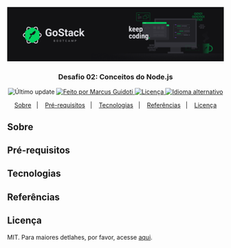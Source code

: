<img alt="GoStack" src="https://github.com/mguidoti/learn-rocketseat-gostack-conceitos-nodejs/blob/master/assets/header.png">


<h3 align="center">
  Desafio 02: Conceitos do Node.js
</h3>

<p align="center">
  <img alt="Último update" src="https://img.shields.io/github/last-commit/mguidoti/learn-rocketseat-gostack-conceitos-nodejs?color=04D361"/>

  <a href="https://github.com/mguidoti">
      <img alt="Feito por Marcus Guidoti" src="https://img.shields.io/badge/made%20by-mguidoti-%2304D361"/>
  </a>

  <a href="https://github.com/mguidoti/learn-rocketseat-gostack-conceitos-nodejs/blob/master/LICENSE">
    <img alt="Licença" src="https://img.shields.io/github/license/mguidoti/learn-rocketseat-gostack-conceitos-nodejs?color=04D361">
  </a>

  <a href="https://github.com/mguidoti/learn-rocketseat-gostack-conceitos-nodejs/blob/master/README.md">
    <img alt="Idioma alternativo" src="https://img.shields.io/badge/alt%20language-pt--br-04D361"/>
  </a>

</p>

<p align="center">
  <a href="#Sobre">Sobre</a>&nbsp;&nbsp;&nbsp;|&nbsp;&nbsp;&nbsp;
  <a href="#Pré-requisitos">Pré-requisitos</a>&nbsp;&nbsp;&nbsp;|&nbsp;&nbsp;&nbsp;
  <a href="#Tecnologias">Tecnologias</a>&nbsp;&nbsp;&nbsp;|&nbsp;&nbsp;&nbsp;
  <a href="#Referências">Referências</a>&nbsp;&nbsp;&nbsp;|&nbsp;&nbsp;&nbsp;
  <a href="#Licença">Licença</a>
</p>

## Sobre

## Pré-requisitos

## Tecnologias

## Referências

## Licença
MIT. Para maiores detlahes, por favor, acesse [aqui](https://github.com/mguidoti/learn-rocketseat-gostack-conceitos-nodejs/blob/master/LICENSE). 